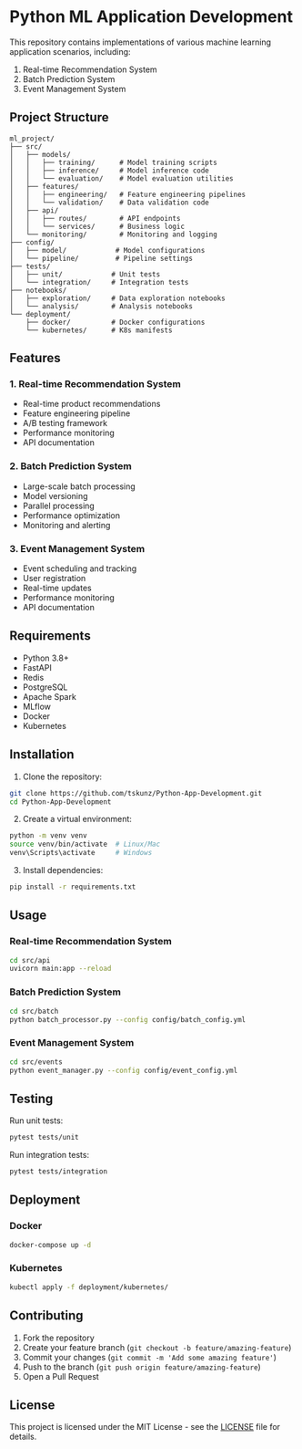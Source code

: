 # Python ML Application Development

This repository contains implementations of various machine learning application scenarios, including:

1. Real-time Recommendation System
2. Batch Prediction System
3. Event Management System

## Project Structure

```
ml_project/
├── src/
│   ├── models/
│   │   ├── training/      # Model training scripts
│   │   ├── inference/     # Model inference code
│   │   └── evaluation/    # Model evaluation utilities
│   ├── features/
│   │   ├── engineering/   # Feature engineering pipelines
│   │   └── validation/    # Data validation code
│   ├── api/
│   │   ├── routes/        # API endpoints
│   │   └── services/      # Business logic
│   └── monitoring/        # Monitoring and logging
├── config/
│   ├── model/            # Model configurations
│   └── pipeline/         # Pipeline settings
├── tests/
│   ├── unit/            # Unit tests
│   └── integration/     # Integration tests
├── notebooks/
│   ├── exploration/     # Data exploration notebooks
│   └── analysis/        # Analysis notebooks
└── deployment/
    ├── docker/          # Docker configurations
    └── kubernetes/      # K8s manifests
```

## Features

### 1. Real-time Recommendation System
- Real-time product recommendations
- Feature engineering pipeline
- A/B testing framework
- Performance monitoring
- API documentation

### 2. Batch Prediction System
- Large-scale batch processing
- Model versioning
- Parallel processing
- Performance optimization
- Monitoring and alerting

### 3. Event Management System
- Event scheduling and tracking
- User registration
- Real-time updates
- Performance monitoring
- API documentation

## Requirements

- Python 3.8+
- FastAPI
- Redis
- PostgreSQL
- Apache Spark
- MLflow
- Docker
- Kubernetes

## Installation

1. Clone the repository:
```bash
git clone https://github.com/tskunz/Python-App-Development.git
cd Python-App-Development
```

2. Create a virtual environment:
```bash
python -m venv venv
source venv/bin/activate  # Linux/Mac
venv\Scripts\activate     # Windows
```

3. Install dependencies:
```bash
pip install -r requirements.txt
```

## Usage

### Real-time Recommendation System
```bash
cd src/api
uvicorn main:app --reload
```

### Batch Prediction System
```bash
cd src/batch
python batch_processor.py --config config/batch_config.yml
```

### Event Management System
```bash
cd src/events
python event_manager.py --config config/event_config.yml
```

## Testing

Run unit tests:
```bash
pytest tests/unit
```

Run integration tests:
```bash
pytest tests/integration
```

## Deployment

### Docker
```bash
docker-compose up -d
```

### Kubernetes
```bash
kubectl apply -f deployment/kubernetes/
```

## Contributing

1. Fork the repository
2. Create your feature branch (`git checkout -b feature/amazing-feature`)
3. Commit your changes (`git commit -m 'Add some amazing feature'`)
4. Push to the branch (`git push origin feature/amazing-feature`)
5. Open a Pull Request

## License

This project is licensed under the MIT License - see the [LICENSE](LICENSE) file for details. 